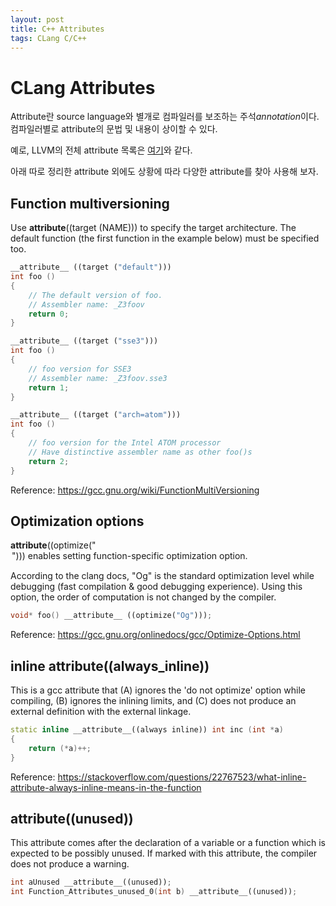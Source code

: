 ```yaml
---
layout: post
title: C++ Attributes
tags: CLang C/C++
---
```


# CLang Attributes
Attribute란 source language와 별개로 컴파일러를 보조하는 주석*annotation*이다.
컴파일러별로 attribute의 문법 및 내용이 상이할 수 있다.

예로, LLVM의 전체 attribute 목록은 [여기](https://clang.llvm.org/docs/AttributeReference.html)와 같다.

아래 따로 정리한 attribute 외에도 상황에 따라 다양한 attribute를 찾아 사용해 보자.

## Function multiversioning
Use __attribute__((target (NAME))) to specify the target architecture.
The default function (the first function in the example below) must be specified too. 
~~~ cpp
__attribute__ ((target ("default")))
int foo ()
{
	// The default version of foo.
	// Assembler name: _Z3foov
	return 0;
}

__attribute__ ((target ("sse3")))
int foo ()
{
	// foo version for SSE3
	// Assembler name: _Z3foov.sse3
	return 1;
}

__attribute__ ((target ("arch=atom")))
int foo ()
{
	// foo version for the Intel ATOM processor
	// Have distinctive assembler name as other foo()s
	return 2;
}
~~~
Reference: https://gcc.gnu.org/wiki/FunctionMultiVersioning


## Optimization options
__attribute__((optimize("<option>"))) enables setting function-specific optimization option.

According to the clang docs, "Og" is the standard optimization level while debugging (fast compilation & good debugging experience).
Using this option, the order of computation is not changed by the compiler.

~~~ cpp
void* foo() __attribute__ ((optimize("Og")));
~~~
Reference: https://gcc.gnu.org/onlinedocs/gcc/Optimize-Options.html


## inline __attribute__((always_inline))
This is a gcc attribute that (A) ignores the 'do not optimize' option while compiling,
(B) ignores the inlining limits, and (C) does not produce an external definition with the external linkage.

~~~ cpp
static inline __attribute__((always inline)) int inc (int *a)
{
	return (*a)++;
}
~~~

Reference: https://stackoverflow.com/questions/22767523/what-inline-attribute-always-inline-means-in-the-function


## __attribute__((unused))
This attribute comes after the declaration of a variable or a function which is expected to be possibly unused.
If marked with this attribute, the compiler does not produce a warning. 

~~~ cpp
int aUnused __attribute__((unused));
int Function_Attributes_unused_0(int b) __attribute__((unused));
~~~


